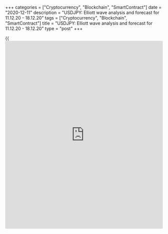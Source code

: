 +++
categories = ["Cryptocurrency", "Blockchain", "SmartContract"]
date = "2020-12-11"
description = "USDJPY: Elliott wave analysis and forecast for 11.12.20 - 18.12.20"
tags = ["Cryptocurrency", "Blockchain", "SmartContract"]
title = "USDJPY: Elliott wave analysis and forecast for 11.12.20 - 18.12.20"
type = "post"
+++

{{<iframe id="large-banner" src="https://www.bounty.group/#slide=28.0" width="100%" height="600" scrolling="no" style="border: 0px solid rgb(216, 221, 230); border-radius: 3px;">}}

2020-12-11

2020-12-11

USDJPY: Elliott wave analysis and forecast for 11.12.20 - 18.12.20Alex
Geuta

 **Main scenario:** consider short positions from corrections below the
level of 104.76 with a target of 102.50 – 101.11.

 **Alternative scenario:** breakout and consolidation above the level of
104.76 will allow the pair to continue rising to the levels of 106.39 –
107.36.

 **Analysis:** Daily time frame: presumably, a correction of larger
degree is completed in the form of wave (B). Wave (С) started to form,
with the third wave 3 of (C) developing inside. H4 time frame: wave (i)
of iii of 3 has been formed and an ascending correction is completed in
the form of wave (ii) of iii of 3. Apparently, wave (iii) of iii
continues forming now on the H1 time frame, inside which wave of smaller
degree i of (iii) is formed, correction ii of (iii) is completed and
wave iii of (iii) is developing. If the presumption is correct, the pair
will continue to drop to the levels of 102.50 – 101.11. The level of
104.76 is critical in this scenario as the breakout will enable the pair
to continue growing to the levels of 106.39 – 107.36.

* * *

* * *

## Price chart of USDJPY in real time mode

The content of this article reflects the author’s opinion and does not
necessarily reflect the official position of LiteForex. The material
published on this page is provided for informational purposes only and
should not be considered as the provision of investment advice for the
purposes of Directive 2004/39/EC.

Rate this article:

{{value}}

( {{count}} {{title}} )